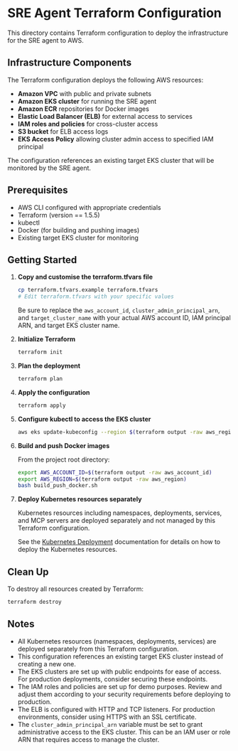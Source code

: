 # SRE Agent Terraform Configuration

This directory contains Terraform configuration to deploy the infrastructure for the SRE agent to AWS.

## Infrastructure Components

The Terraform configuration deploys the following AWS resources:

- **Amazon VPC** with public and private subnets
- **Amazon EKS cluster** for running the SRE agent
- **Amazon ECR** repositories for Docker images
- **Elastic Load Balancer (ELB)** for external access to services
- **IAM roles and policies** for cross-cluster access
- **S3 bucket** for ELB access logs
- **EKS Access Policy** allowing cluster admin access to specified IAM principal

The configuration references an existing target EKS cluster that will be monitored by the SRE agent.

## Prerequisites

- AWS CLI configured with appropriate credentials
- Terraform (version == 1.5.5)
- kubectl
- Docker (for building and pushing images)
- Existing target EKS cluster for monitoring

## Getting Started

1. **Copy and customise the terraform.tfvars file**

   ```bash
   cp terraform.tfvars.example terraform.tfvars
   # Edit terraform.tfvars with your specific values
   ```

   Be sure to replace the `aws_account_id`, `cluster_admin_principal_arn`, and `target_cluster_name` with your actual AWS account ID, IAM principal ARN, and target EKS cluster name.

2. **Initialize Terraform**

   ```bash
   terraform init
   ```

3. **Plan the deployment**

   ```bash
   terraform plan
   ```

4. **Apply the configuration**

   ```bash
   terraform apply
   ```

5. **Configure kubectl to access the EKS cluster**

   ```bash
   aws eks update-kubeconfig --region $(terraform output -raw aws_region) --name $(terraform output -raw eks_cluster_name)
   ```

6. **Build and push Docker images**

   From the project root directory:

   ```bash
   export AWS_ACCOUNT_ID=$(terraform output -raw aws_account_id)
   export AWS_REGION=$(terraform output -raw aws_region)
   bash build_push_docker.sh
   ```

7. **Deploy Kubernetes resources separately**

   Kubernetes resources including namespaces, deployments, services, and MCP servers are deployed separately and not managed by this Terraform configuration.

   See the [Kubernetes Deployment](../docs/kubernetes-deployment.md) documentation for details on how to deploy the Kubernetes resources.

## Clean Up

To destroy all resources created by Terraform:

```bash
terraform destroy
```

## Notes

- All Kubernetes resources (namespaces, deployments, services) are deployed separately from this Terraform configuration.
- This configuration references an existing target EKS cluster instead of creating a new one.
- The EKS clusters are set up with public endpoints for ease of access. For production deployments, consider securing these endpoints.
- The IAM roles and policies are set up for demo purposes. Review and adjust them according to your security requirements before deploying to production.
- The ELB is configured with HTTP and TCP listeners. For production environments, consider using HTTPS with an SSL certificate.
- The `cluster_admin_principal_arn` variable must be set to grant administrative access to the EKS cluster. This can be an IAM user or role ARN that requires access to manage the cluster.
